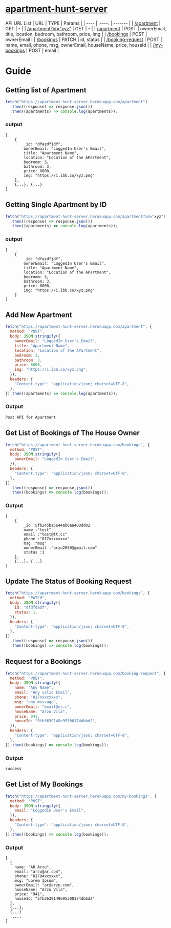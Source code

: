 # [apartment-hunt-server](https://apartment-hunt-server.herokuapp.com/)

API URL List
| URL | TYPE | Params |
| ---- | :----: | ------- |
| [/apartment](https://apartment-hunt-server.herokuapp.com/apartment) | GET | - |
| [/apartment?id="xyz"](https://apartment-hunt-server.herokuapp.com/apartment) | GET | - |
| [/apartment](https://apartment-hunt-server.herokuapp.com/apartment) | POST | ownerEmail, title, location, bedroom, bathroom, price, img |
| [/bookings](https://apartment-hunt-server.herokuapp.com/bookings) | POST | ownerEmail |
| [/bookings](https://apartment-hunt-server.herokuapp.com/bookings) | PATCH | id, status |
| [/booking-request](https://apartment-hunt-server.herokuapp.com/booking-request) | POST | name, email, phone, msg, ownerEmail, houseName, price, houseId |
| [/my-bookings](https://apartment-hunt-server.herokuapp.com/my-bookings) | POST | email |

# Guide

## Getting list of Apartment

```javascript
fetch("https://apartment-hunt-server.herokuapp.com/apartment")
  .then((response) => response.json())
  .then((apartments) => console.log(apartments));
```

### output

```
[
    {
        _id: "dfasdfjdf",
        ownerEmail: "LoggedIn User's Email",
        title: "Apartment Name",
        location: "Location of the APartment",
        bedroom: 3,
        bathroom: 3,
        price: 8000,
        img: "https://i.ibb.co/xyz.png"
    },
    {...}, {...}
]

```

## Getting Single Apartment by ID

```javascript
fetch("https://apartment-hunt-server.herokuapp.com/apartment?id="xyz")
  .then((response) => response.json())
  .then((apartments) => console.log(apartments));
```

### output

```
[
    {
        _id: "dfasdfjdf",
        ownerEmail: "LoggedIn User's Email",
        title: "Apartment Name",
        location: "Location of the APartment",
        bedroom: 3,
        bathroom: 3,
        price: 8000,
        img: "https://i.ibb.co/xyz.png"
    }
]

```

## Add New Apartment

```javascript
fetch("https://apartment-hunt-server.herokuapp.com/apartment", {
  method: "POST",
  body: JSON.stringify({
    ownerEmail: "LoggedIn User's Email",
    title: "Apartment Name",
    location: "Location of the APartment",
    bedroom: 3,
    bathroom: 3,
    price: 8000,
    img: "https://i.ibb.co/xyz.png",
  }),
  headers: {
    "Content-type": "application/json; charset=UTF-8",
  },
}).then((apartments) => console.log(apartments));
```

### Output

```
Post API for Apartment
```

## Get List of Bookings of The House Owner

```javascript
fetch("https://apartment-hunt-server.herokuapp.com/bookings", {
  method: "POST",
  body: JSON.stringify({
    ownerEmail: "LoggedIn User's Email",
  }),
  headers: {
    "Content-type": "application/json; charset=UTF-8",
  },
})
  .then((response) => response.json())
  .then((bookings) => console.log(bookings));
```

### Output

```
[
    {
        _id :5fb245ba5644ab0aa400dd02
        name :"test"
        email :"test@tt.cc"
        phone :"017xxxxxxxx"
        msg :"msg"
        ownerEmail :"arzu2050@gmail.com"
        status :1
    },
    {...}, {...}
]
```

## Update The Status of Booking Request

```javascript
fetch("https://apartment-hunt-server.herokuapp.com/bookings", {
  method: "PATCH",
  body: JSON.stringify({
    id: "dfdfdadf",
    status: 1,
  }),
  headers: {
    "Content-type": "application/json; charset=UTF-8",
  },
})
  .then((response) => response.json())
  .then((bookings) => console.log(bookings));
```

## Request for a Bookings

```javascript
fetch("https://apartment-hunt-server.herokuapp.com/booking-request", {
  method: "POST",
  body: JSON.stringify({
    name: "Any Name",
    email: "Any valid Email",
    phone: "017xxxxxxxx",
    msg: "any message",
    ownerEmail: "email@cc.c",
    houseName: "Arzu Vila",
    price: 941,
    houseId: "5fb3639149e95300174dbbd2",
  }),
  headers: {
    "Content-type": "application/json; charset=UTF-8",
  },
}).then((bookings) => console.log(bookings));
```

### Output

```
success
```

## Get List of My Bookings

```javascript
fetch("https://apartment-hunt-server.herokuapp.com/my-bookings", {
  method: "POST",
  body: JSON.stringify({
    email: "LoggedIn User's Email",
  }),
  headers: {
    "Content-type": "application/json; charset=UTF-8",
  },
}).then((bookings) => console.log(bookings));
```

### Output

```
[
  {
    name: "AR Arzu",
    email: "arzu@ar.com",
    phone: "01794xxxxxx",
    msg: "Lorem Ipsum",
    ownerEmail: "ar@arzu.com",
    houseName: "Arzu Vila",
    price: "941",
    houseId: "5fb3639149e95300174dbbd2"
  },
  {...},
  {...}
   ....
]
```
